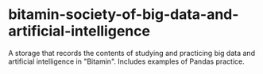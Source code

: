 # bitamin-society-of-big-data-and-artificial-intelligence
A storage that records the contents of studying and practicing big data and artificial intelligence in "Bitamin". Includes examples of Pandas practice.
